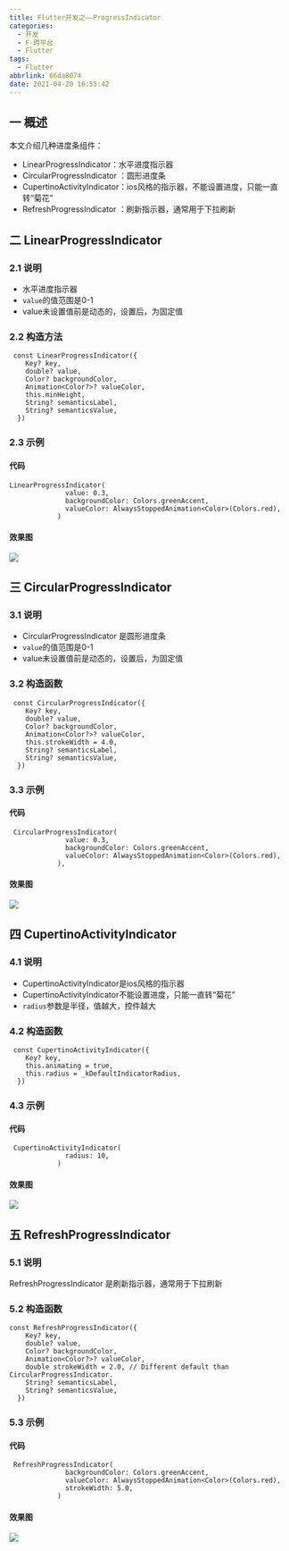 ```yaml
---
title: Flutter开发之——ProgressIndicator
categories:
  - 开发
  - F-跨平台
  - Flutter
tags:
  - Flutter
abbrlink: 66da8074
date: 2021-04-20 16:55:42
---
```

## 一 概述

本文介绍几种进度条组件：

* LinearProgressIndicator：水平进度指示器
* CircularProgressIndicator ：圆形进度条
* CupertinoActivityIndicator：ios风格的指示器，不能设置进度，只能一直转“菊花”
* RefreshProgressIndicator ：刷新指示器，通常用于下拉刷新

<!--more-->

## 二 LinearProgressIndicator

### 2.1 说明

* 水平进度指示器
* `value`的值范围是0-1
* value未设置值前是动态的，设置后，为固定值

### 2.2 构造方法

```
 const LinearProgressIndicator({
    Key? key,
    double? value,
    Color? backgroundColor,
    Animation<Color?>? valueColor,
    this.minHeight,
    String? semanticsLabel,
    String? semanticsValue,
  })
```

### 2.3 示例

#### 代码

```
LinearProgressIndicator(
              value: 0.3,
              backgroundColor: Colors.greenAccent,
              valueColor: AlwaysStoppedAnimation<Color>(Colors.red),
            )
```

#### 效果图

![][1]
## 三 CircularProgressIndicator 

### 3.1 说明

* CircularProgressIndicator 是圆形进度条
* `value`的值范围是0-1
* value未设置值前是动态的，设置后，为固定值

### 3.2 构造函数

```
 const CircularProgressIndicator({
    Key? key,
    double? value,
    Color? backgroundColor,
    Animation<Color?>? valueColor,
    this.strokeWidth = 4.0,
    String? semanticsLabel,
    String? semanticsValue,
  }) 
```

### 3.3 示例

#### 代码

```
 CircularProgressIndicator(
              value: 0.3,
              backgroundColor: Colors.greenAccent,
              valueColor: AlwaysStoppedAnimation<Color>(Colors.red),
            ),
```

#### 效果图
![][2]

## 四 CupertinoActivityIndicator

### 4.1 说明

* CupertinoActivityIndicator是ios风格的指示器
* CupertinoActivityIndicator不能设置进度，只能一直转“菊花”
* `radius`参数是半径，值越大，控件越大

### 4.2 构造函数

```
 const CupertinoActivityIndicator({
    Key? key,
    this.animating = true,
    this.radius = _kDefaultIndicatorRadius,
  }) 
```

### 4.3 示例

#### 代码

```
 CupertinoActivityIndicator(
              radius: 10,
            )
```

#### 效果图
![][3]

## 五 RefreshProgressIndicator 

### 5.1 说明

RefreshProgressIndicator 是刷新指示器，通常用于下拉刷新

### 5.2 构造函数

```
const RefreshProgressIndicator({
    Key? key,
    double? value,
    Color? backgroundColor,
    Animation<Color?>? valueColor,
    double strokeWidth = 2.0, // Different default than CircularProgressIndicator.
    String? semanticsLabel,
    String? semanticsValue,
  })
```

### 5.3 示例

#### 代码

```
 RefreshProgressIndicator(
              backgroundColor: Colors.greenAccent,
              valueColor: AlwaysStoppedAnimation<Color>(Colors.red),
              strokeWidth: 5.0,
            )
```

#### 效果图
![][4]



[1]:https://raw.githubusercontent.com/PGzxc/CDN/master/blog-flutter/flutter-linearProgressIndicator-sample.png
[2]:https://raw.githubusercontent.com/PGzxc/CDN/master/blog-flutter/flutter-circularProgressIndicator-sample.png
[3]:https://raw.githubusercontent.com/PGzxc/CDN/master/blog-flutter/flutter-cupertinoActivityIndicator-sample.gif
[4]:https://raw.githubusercontent.com/PGzxc/CDN/master/blog-flutter/flutter-refreshProgressIndicator-sample.png